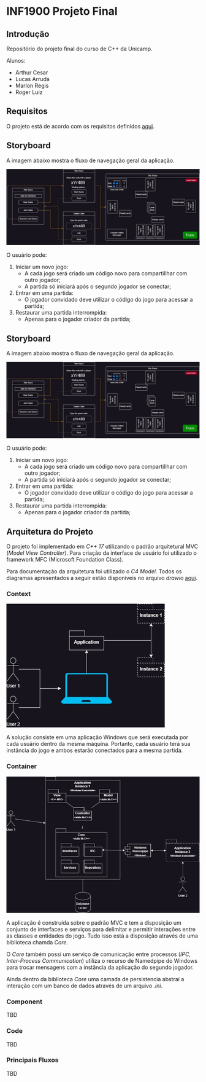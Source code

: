 # INF1900 Projeto Final

## Introdução

Repositório do projeto final do curso de C++ da Unicamp.

Alunos:
- Arthur Cesar
- Lucas Arruda
- Marlon Regis
- Roger Luiz

## Requisitos

O projeto está de acordo com os requisitos definidos [aqui](Doc/Requisitos_TheTruco_ProjetoFinal.pdf).

## Storyboard

A imagem abaixo mostra o fluxo de navegação geral da aplicação.

![Alt text](Doc/storyboard.jpg)

O usuário pode:

1. Iniciar um novo jogo:
    - A cada jogo será criado um código novo para compartillhar com outro jogador;
    - A partida só iniciará após o segundo jogador se conectar;
2. Entrar em uma partida:
    - O jogador convidado deve utilizar o código do jogo para acessar a partida;
3. Restaurar uma partida interrompida:
    - Apenas para o jogador criador da partida;

## Storyboard

A imagem abaixo mostra o fluxo de navegação geral da aplicação.

![Alt text](Doc/storyboard.jpg)

O usuário pode:

1. Iniciar um novo jogo:
    - A cada jogo será criado um código novo para compartillhar com outro jogador;
    - A partida só iniciará após o segundo jogador se conectar;
2. Entrar em uma partida:
    - O jogador convidado deve utilizar o código do jogo para acessar a partida;
3. Restaurar uma partida interrompida:
    - Apenas para o jogador criador da partida;

## Arquitetura do Projeto

O projeto foi implementado em *C++ 17* utilizando o padrão arquitetural MVC (*Model View Controller*). Para criação da interface de usuário foi utilizado o framework MFC (Microsoft Foundation Class).

Para documentação da arquitetura foi utilizado o *C4 Model*. Todos os diagramas apresentados a seguir estão disponíveis no arquivo *drawio* [aqui](Doc/TheTruco.drawio). 

### Context

![Alt text](Doc/c4_model-Context.jpg)

A solução consiste em uma aplicação Windows que será executada por cada usuário dentro da mesma máquina. Portanto, cada usuário terá sua instância do jogo e ambos estarão conectados para a mesma partida.

### Container

![Alt text](Doc/c4_model-Container.jpg)

A aplicação é construída sobre o padrão MVC e tem a disposição um conjunto de interfaces e serviços para delimitar e permitir interações entre as classes e entidades do jogo. Tudo isso está a disposição através de uma biblioteca chamda *Core*.

O *Core* também possí um serviço de comunicação entre processos (*IPC, Inter-Process Communication*) utiliza o recurso de Namedpipe do Windows para trocar mensagens com a instância da aplicação do segundo jogador.

Ainda dentro da biblioteca *Core* uma camada de persistencia abstraí a interação com um banco de dados através de um arquivo *.ini*.

### Component

TBD

### Code

TBD

### Principais Fluxos

TBD